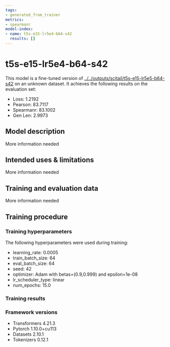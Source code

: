 ```yaml
---
tags:
- generated_from_trainer
metrics:
- spearmanr
model-index:
- name: t5s-e15-lr5e4-b64-s42
  results: []
---
```


<!-- This model card has been generated automatically according to the information the Trainer had access to. You
should probably proofread and complete it, then remove this comment. -->

# t5s-e15-lr5e4-b64-s42

This model is a fine-tuned version of [../../outputs/scitail/t5s-e15-lr5e5-b64-s42](https://huggingface.co/../../outputs/scitail/t5s-e15-lr5e5-b64-s42) on an unknown dataset.
It achieves the following results on the evaluation set:
- Loss: 1.2192
- Pearson: 83.7117
- Spearmanr: 83.1002
- Gen Len: 2.9973

## Model description

More information needed

## Intended uses & limitations

More information needed

## Training and evaluation data

More information needed

## Training procedure

### Training hyperparameters

The following hyperparameters were used during training:
- learning_rate: 0.0005
- train_batch_size: 64
- eval_batch_size: 64
- seed: 42
- optimizer: Adam with betas=(0.9,0.999) and epsilon=1e-08
- lr_scheduler_type: linear
- num_epochs: 15.0

### Training results



### Framework versions

- Transformers 4.21.3
- Pytorch 1.10.0+cu113
- Datasets 2.10.1
- Tokenizers 0.12.1
